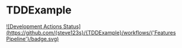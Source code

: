 # TDDExample

[![Development Actions Status](https://github.com/{steve123s}/{TDDExample}/workflows/{'Features Pipeline'}/badge.svg)](https://github.com/{userName}/{repoName}/actions)
